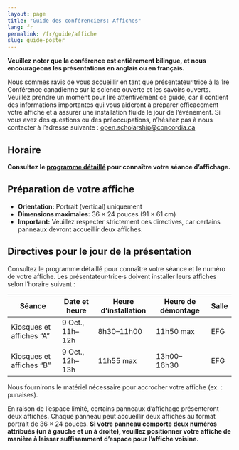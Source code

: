```yaml
---
layout: page
title: "Guide des conférenciers: Affiches"
lang: fr
permalink: /fr/guide/affiche
slug: guide-poster
---
```

**Veuillez noter que la conférence est entièrement bilingue, et nous encourageons les présentations en anglais ou en français.**

Nous sommes ravis de vous accueillir en tant que présentateur·trice à la 1re Conférence canadienne sur la science ouverte et les savoirs ouverts. Veuillez prendre un moment pour lire attentivement ce guide, car il contient des informations importantes qui vous aideront à préparer efficacement votre affiche et à assurer une installation fluide le jour de l’événement. Si vous avez des questions ou des préoccupations, n’hésitez pas à nous contacter à l’adresse suivante : <open.scholarship@concordia.ca>

## Horaire

**Consultez le [programme détaillé](/assets/files/detailed_program.pdf) pour connaître votre séance d’affichage.**

## Préparation de votre affiche

- **Orientation:** Portrait (vertical) uniquement
- **Dimensions maximales:** 36 × 24 pouces (91 × 61 cm)
- **Important:** Veuillez respecter strictement ces directives, car certains panneaux devront accueillir deux affiches.

## Directives pour le jour de la présentation

Consultez le programme détaillé pour connaître votre séance et le numéro de votre affiche. Les présentateur·trice·s doivent installer leurs affiches selon l’horaire suivant :

| Séance               | Date et heure                  | Heure d’installation          | Heure de démontage      | Salle |
|------------------------|------------------------------|----------------|----------------|------|
| Kiosques et affiches “A”   | 9 Oct., 11h–12h | 8h30–11h00    | 11h50 max    | EFG  |
| Kiosques et affiches “B”   | 9 Oct., 12h–13h | 11h55 max    | 13h00–16h30    | EFG  |

Nous fournirons le matériel nécessaire pour accrocher votre affiche (ex. : punaises).

En raison de l’espace limité, certains panneaux d’affichage présenteront deux affiches. Chaque panneau peut accueillir deux affiches au format portrait de 36 × 24 pouces. **Si votre panneau comporte deux numéros attribués (un à gauche et un à droite), veuillez positionner votre affiche de manière à laisser suffisamment d’espace pour l’affiche voisine.**

